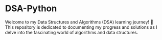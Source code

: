 # DSA-Python
Welcome to my Data Structures and Algorithms (DSA) learning journey! 🚀 This repository is dedicated to documenting my progress and solutions as I delve into the fascinating world of algorithms and data structures.
